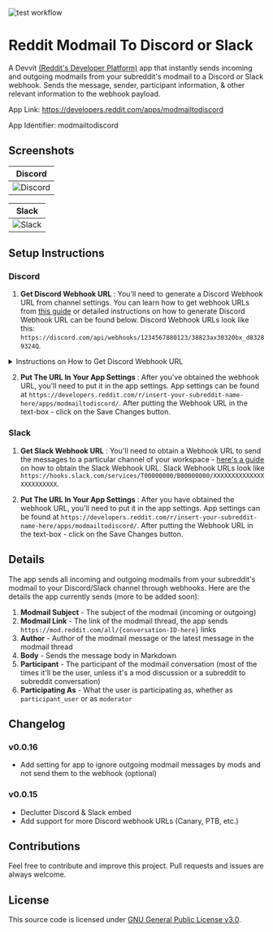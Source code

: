![test workflow](https://github.com/ni5arga/Modmail-To-Discord-Slack/actions/workflows/test.yml/badge.svg)

# Reddit Modmail To Discord or Slack

A Devvit [(Reddit's Developer Platform)](https://developers.reddit.com/) app that instantly sends incoming and outgoing modmails from your subreddit's modmail to a Discord or Slack webhook. Sends the message, sender, participant information, &amp; other relevant information to the webhook payload.

App Link: https://developers.reddit.com/apps/modmailtodiscord

App Identifier: modmailtodiscord

## Screenshots

| Discord                                     |
| ------------------------------------------- |
| ![Discord](https://i.imgur.com/yq5VX5o.png) |

| Slack                                     |
| ----------------------------------------- |
| ![Slack](https://i.imgur.com/ZwJa805.png) |

## Setup Instructions

### Discord

1. **Get Discord Webhook URL** : You'll need to generate a Discord Webhook URL from channel settings. You can learn how to get webhook URLs from [this guide](https://support.discord.com/hc/en-us/articles/228383668-Intro-to-Webhooks) or detailed instructions on how to generate Discord Webhook URL can be found below. Discord Webhook URLs look like this: `https://discord.com/api/webhooks/1234567880123/38823ax30320bx_d83289324Q`.

<details>
<summary> Instructions on How to Get Discord Webhook URL </summary>

1. **Create a Discord Webhook:** - Open or create a Discord server where you have the necessary permissions. - Go to the channel where you want the webhook to send messages. - Right-click on the channel name and select "Edit Channel."
2. **Navigate to Integrations:** - In the channel settings, find the "Webhooks" option under the Integrations tab in the left-hand menu. - Click on "Webhooks" to access the webhook settings.
3. **Create a New Webhook:** - Click the "Create Webhook" button. - Customize the webhook by giving it a name, setting the profile picture (optional), and choosing the channel where it will send messages. - Once configured, click the "Save" or "Create" button.
4. **Copy the Webhook URL:** - After creating the webhook, you'll see a section with the webhook URL. - Click on the "Copy" button next to the webhook URL to save it to your clipboard.

</details>

2. **Put The URL In Your App Settings** : After you've obtained the webhook URL, you'll need to put it in the app settings. App settings can be found at `https://developers.reddit.com/r/insert-your-subreddit-name-here/apps/modmailtodiscord/`. After putting the Webhook URL in the text-box - click on the Save Changes button.

### Slack

1. **Get Slack Webhook URL** : You'll need to obtain a Webhook URL to send the messages to a particular channel of your workspace - [here's a guide](https://api.slack.com/messaging/webhooks) on how to obtain the Slack Webhook URL. Slack Webhook URLs look like `https://hooks.slack.com/services/T00000000/B00000000/XXXXXXXXXXXXXXXXXXXXXXXX`.

2. **Put The URL In Your App Settings** : After you have obtained the webhook URL, you'll need to put it in the app settings. App settings can be found at `https://developers.reddit.com/r/insert-your-subreddit-name-here/apps/modmailtodiscord/`. After putting the Webhook URL in the text-box - click on the Save Changes button.

## Details

The app sends all incoming and outgoing modmails from your subreddit's modmail to your Discord/Slack channel through webhooks. Here are the details the app currently sends (more to be added soon):

1. **Modmail Subject** - The subject of the modmail (incoming or outgoing)
2. **Modmail Link** - The link of the modmail thread, the app sends `https://mod.reddit.com/all/{conversation-ID-here}` links
3. **Author** - Author of the modmail message or the latest message in the modmail thread
4. **Body** - Sends the message body in Markdown
5. **Participant** - The participant of the modmail conversation (most of the times it'll be the user, unless it's a mod discussion or a subreddit to subreddit conversation)
6. **Participating As** - What the user is participating as, whether as `participant_user` or as `moderator`

## Changelog

### v0.0.16

- Add setting for app to ignore outgoing modmail messages by mods and not send them to the webhook (optional)

### v0.0.15

- Declutter Discord & Slack embed
- Add support for more Discord webhook URLs (Canary, PTB, etc.)

## Contributions

Feel free to contribute and improve this project. Pull requests and issues are always welcome.

## License

This source code is licensed under [GNU General Public License v3.0](https://github.com/ni5arga/Modmail-To-Discord-Slack/blob/main/LICENSE).
